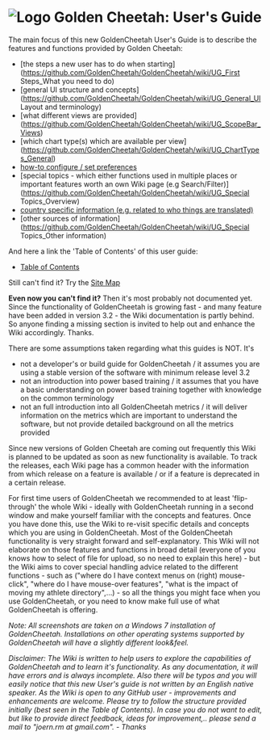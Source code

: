 # ![Logo](https://raw.githubusercontent.com/GoldenCheetah/GoldenCheetah/master/doc/wiki/GC_logo_small.png) Golden Cheetah: User's Guide 


The main focus of this new GoldenCheetah User's Guide is to describe the features and functions provided by Golden Cheetah:
* [the steps a new user has to do when starting](https://github.com/GoldenCheetah/GoldenCheetah/wiki/UG_First Steps_What you need to do)
* [general UI structure and concepts]
(https://github.com/GoldenCheetah/GoldenCheetah/wiki/UG_General_UI Layout and terminology)
* [what different views are provided]
(https://github.com/GoldenCheetah/GoldenCheetah/wiki/UG_ScopeBar_Views)
* [which chart type(s) which are available per view]
(https://github.com/GoldenCheetah/GoldenCheetah/wiki/UG_ChartTypes_General)
* [how-to configure / set preferences](https://github.com/GoldenCheetah/GoldenCheetah/wiki/UG_Preferences_Overview)
* [special topics - which either functions used in multiple places or important features worth an own Wiki page (e.g Search/Filter)](https://github.com/GoldenCheetah/GoldenCheetah/wiki/UG_Special Topics_Overview)
* [country specific information (e.g. related to who things are translated)](https://github.com/GoldenCheetah/GoldenCheetah/wiki/UG_Translation_GeneralInformation)
* [other sources of information](https://github.com/GoldenCheetah/GoldenCheetah/wiki/UG_Special Topics_Other information)

And here a link the 'Table of Contents' of this user guide:

* [Table of Contents](https://github.com/GoldenCheetah/GoldenCheetah/wiki/UG_Main-Page_Table-of-contents)

Still can't find it? Try the [Site Map](https://github.com/GoldenCheetah/GoldenCheetah/wiki/UG_Site-Map
) 

**Even now you can't find it?** Then it's most probably not documented yet. Since the functionality of GoldenCheetah is growing fast - and many feature have been added in version 3.2 - the Wiki documentation is partly behind. So anyone finding a missing section is invited to help out and enhance the Wiki accordingly. Thanks.

There are some assumptions taken regarding what this guides is NOT. It's
* not a developer's or build guide for GoldenCheetah / it assumes you are using a stable version of the software with minimum release level 3.2
* not an introduction into power based training / it assumes that you have a basic understanding on power based training together with knowledge on the common terminology
* not an full introduction into all GoldenCheetah metrics / it will deliver information on the metrics which are important to understand the software, but not provide detailed background on all the metrics provided

Since new versions of Golden Cheetah are coming out frequently this Wiki is planned to be updated as soon as new functionality is available. To track the releases, each Wiki page has a common header with the information from which release on a feature is available / or if a feature is deprecated in a certain release.

For first time users of GoldenCheetah we recommended to at least 'flip-through' the whole Wiki - ideally with GoldenCheetah running in a second window and make yourself familiar with the concepts and features. Once you have done this, use the Wiki to re-visit specific details and concepts which you are using in GoldenCheetah. Most of the GoldenCheetah functionality is very straight forward and self-explanatory. This Wiki will not elaborate on those features and functions in broad detail (everyone of you knows how to select of file for upload, so no need to explain this here) - but the Wiki aims to cover special handling advice related to the different functions - such as ("where do I have context menus on (right) mouse-click", "where do I have mouse-over features", "what is the impact of moving my athlete directory",...) - so all the things you might face when you use GoldenCheetah, or you need to know make full use of what GoldenCheetah is offering.

_Note: All screenshots are taken on a Windows 7 installation of GoldenCheetah. Installations on other operating systems supported by GoldenCheetah will have a slightly different look&feel._

_Disclaimer: The Wiki is written to help users to explore the capabilities of GoldenCheetah and to learn it's functionality. As any documentation, it will have errors and is always incomplete. Also there will be typos and you will easily notice that this new User's guide is not written by an English native speaker. As the Wiki is open to any GitHub user - improvements and enhancements are welcome. Please try to follow the structure provided initially (best seen in the Table of Contents). In case you do not want to edit, but like to provide direct feedback, ideas for improvement,.. please send a mail to "joern.rm at gmail.com". - Thanks_ 




